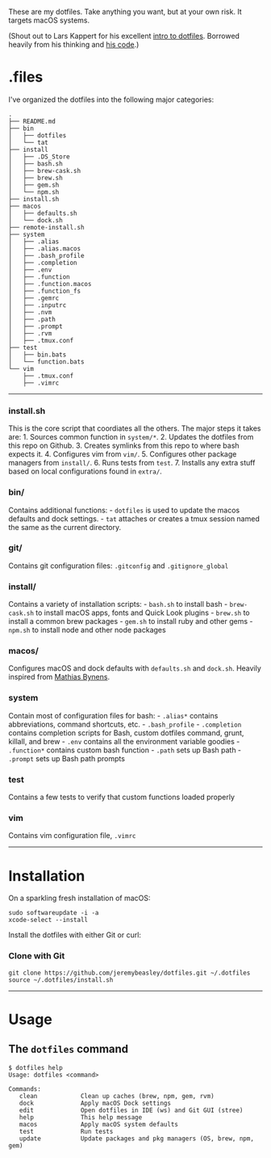 These are my dotfiles. Take anything you want, but at your own risk. It targets macOS systems. 

(Shout out to Lars Kappert for his excellent [intro to dotfiles](https://medium.com/@webprolific/getting-started-with-dotfiles-43c3602fd789). Borrowed heavily from his thinking and [his code](https://github.com/webpro/dotfiles).)

# .files
I've organized the dotfiles into the following major categories:

````
.
├── README.md
├── bin
│   ├── dotfiles
│   └── tat
├── install
│   ├── .DS_Store
│   ├── bash.sh
│   ├── brew-cask.sh
│   ├── brew.sh
│   ├── gem.sh
│   └── npm.sh
├── install.sh
├── macos
│   ├── defaults.sh
│   └── dock.sh
├── remote-install.sh
├── system
│   ├── .alias
│   ├── .alias.macos
│   ├── .bash_profile
│   ├── .completion
│   ├── .env
│   ├── .function
│   ├── .function.macos
│   ├── .function_fs
│   ├── .gemrc
│   ├── .inputrc
│   ├── .nvm
│   ├── .path
│   ├── .prompt
│   ├── .rvm
│   ├── .tmux.conf
├── test
│   ├── bin.bats
│   └── function.bats
└── vim
    ├── .tmux.conf
    ├── .vimrc
````

- - - -

### install.sh
This is the core script that coordiates all the others. The major steps it takes are: 
	1. Sources common function in `system/*`.
	2. Updates the dotfiles from this repo on Github. 
	3. Creates symlinks from this repo to where bash expects it. 
	4. Configures vim from `vim/`. 
	5. Configures other package managers from `install/`. 
	6. Runs tests from `test`. 
	7. Installs any extra stuff based on local configurations found in `extra/`. 

### bin/
Contains additional functions: 
	- `dotfiles` is used to update the macos defaults and dock settings.
	- `tat` attaches or creates a tmux session named the same as the current directory.

### git/
Contains git configuration files: `.gitconfig` and `.gitignore_global`

### install/
Contains a variety of installation scripts: 
	- `bash.sh` to install bash
	- `brew-cask.sh` to install macOS apps, fonts and Quick Look plugins
	- `brew.sh` to install a common brew packages
	- `gem.sh` to install ruby and other gems
	- `npm.sh` to install node and other node packages

### macos/
Configures macOS and dock defaults with `defaults.sh` and `dock.sh`. Heavily inspired from [Mathias Bynens](https://github.com/mathiasbynens/dotfiles/blob/master/.macos).

### system
Contain most of configuration files for bash: 
	- `.alias*` contains abbreviations, command shortcuts, etc. 
	- `.bash_profile`
	- `.completion` contains completion scripts for Bash, custom dotfiles command, grunt, killall, and brew
	- `.env` contains all the environment variable goodies
	- `.function*` contains custom bash function
	- `.path` sets up Bash path
	- `.prompt` sets up Bash path prompts 

### test
Contains a few tests to verify that custom functions loaded properly 

### vim
Contains vim configuration file, `.vimrc`

- - - - 

# Installation

On a sparkling fresh installation of macOS:

    sudo softwareupdate -i -a
    xcode-select --install

Install the dotfiles with either Git or curl:

### Clone with Git

    git clone https://github.com/jeremybeasley/dotfiles.git ~/.dotfiles
    source ~/.dotfiles/install.sh
	
- - - -

# Usage

## The `dotfiles` command

    $ dotfiles help
    Usage: dotfiles <command>
    
    Commands:
       clean            Clean up caches (brew, npm, gem, rvm)
       dock             Apply macOS Dock settings
       edit             Open dotfiles in IDE (ws) and Git GUI (stree)
       help             This help message
       macos            Apply macOS system defaults
       test             Run tests
       update           Update packages and pkg managers (OS, brew, npm, gem)

